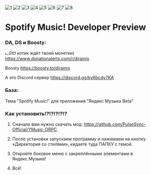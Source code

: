 ![1](https://github.com/Diramix/Spotify-Music/assets/79011730/36cf0146-6397-4ca0-8dfe-0c8d7077d62a)
![2](https://github.com/Diramix/Spotify-Music/assets/79011730/87f9f9b8-e719-4a50-81e2-d03e6098a43d)
![3](https://github.com/Diramix/Spotify-Music/assets/79011730/6557b94c-9764-4588-a082-5e02acc26fb8)
![4](https://github.com/Diramix/Spotify-Music/assets/79011730/06dfcb24-82bd-4ba6-b924-374a7e93076f)
![5](https://github.com/Diramix/Spotify-Music/assets/79011730/86db0450-2193-4aaa-8aa5-3a257c42c941)
![6](https://github.com/Diramix/Spotify-Music/assets/79011730/6f3236be-bbed-4537-b4f5-c573899259eb)
![7](https://github.com/Diramix/Spotify-Music/assets/79011730/6da2b2f6-3155-4e21-b745-a13e1391e7c1)
![8](https://github.com/Diramix/Spotify-Music/assets/79011730/7d972431-93c0-45da-b403-39a77f52b702)
# Spotify Music! Developer Preview

### DA, DS и Boosty:
ᓚᘏᗢ котик ждёт твоей монетки(
https://www.donationalerts.com/r/diramix

Boosty
https://boosty.to/diramix

А это Discord сервер
https://discord.gg/ky6bcdy7KA

### База:

Тема "Spotify Music!" для приложения "Яндекс Музыка Beta"

### Как установить!?!?!?!?!?

1. Сначала вам нужно скачать мод: https://github.com/PulseSync-Official/YMusic-DRPC.
   
3. После установки запускаем программу и нажимаем на кнопку «Директория со стилями», кидаете туда ПАПКУ с темой.
   
5. Откройте боковое меню с закреплёнными элементами в Яндекс.Музыке!
   
7. Всё!
